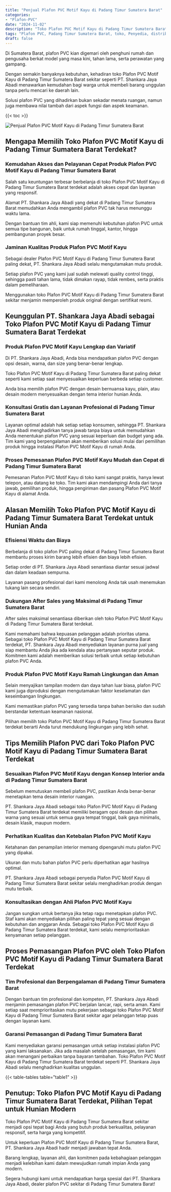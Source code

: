 ```yaml
---
title: "Penjual Plafon PVC Motif Kayu di Padang Timur Sumatera Barat"
categories: 
- "Plafon-PVC"
date: "2024-11-02"
description: "Toko Plafon PVC Motif Kayu di Padang Timur Sumatera Barat untuk hunian, perkantoran, serta ritel. Material terbaik, pilihan motif, pilihan warna menarik, beserta jasa pemasangan oleh tim berpengalaman serta garansi resmi!|Layanan distribusi Plafon PVC Motif Kayu di Padang Timur Sumatera Barat bagi keperluan tempat tinggal, kantor, atau toko, dengan produk berkualitas dan instalasi oleh tenaga ahli berpengalaman serta garansi resmi.|Pilihan Plafon PVC Motif Kayu di Padang Timur Sumatera Barat yang terbukti untuk tempat tinggal, perkantoran, serta ritel, dengan material terbaik dan instalasi oleh tim ahli dan kepastian resmi.|Penjualan Plafon PVC Motif Kayu di Padang Timur Sumatera Barat untuk hunian, kantor, serta gerai, beserta produk berkualitas dan pemasangan ditangani oleh tenaga ahli profesional, lengkap dengan garansi resmi.}"
tags: "Plafon PVC, Padang Timur Sumatera Barat, toko, Penyedia, distributor"
draft: false
---
```


Di Sumatera Barat, plafon PVC kian digemari oleh penghuni rumah dan pengusaha berkat model yang masa kini, tahan lama, serta perawatan yang gampang.

Dengan semakin banyaknya kebutuhan, kehadiran toko Plafon PVC Motif Kayu di Padang Timur Sumatera Barat sekitar seperti PT. Shankara Jaya Abadi menawarkan kemudahan bagi warga untuk membeli barang unggulan tanpa perlu mencari ke daerah lain.

Solusi plafon PVC yang dihadirkan bukan sekadar menata ruangan, namun juga membawa nilai tambah dari aspek fungsi dan aspek keamanan.

{{< toc >}}

![Penjual Plafon PVC Motif Kayu di Padang Timur Sumatera Barat](/images/Plafon-PVC/Penjual-Plafon-PVC-Motif-Kayu-di-Padang-Timur-Sumatera-Barat.png)


## Mengapa Memilih Toko Plafon PVC Motif Kayu di Padang Timur Sumatera Barat Terdekat?

### Kemudahan Akses dan Pelayanan Cepat Produk Plafon PVC Motif Kayu di Padang Timur Sumatera Barat

Salah satu keuntungan terbesar berbelanja di toko Plafon PVC Motif Kayu di Padang Timur Sumatera Barat terdekat adalah akses cepat dan layanan yang responsif.

Alamat PT. Shankara Jaya Abadi yang dekat di Padang Timur Sumatera Barat memudahkan Anda mengambil plafon PVC tak harus menunggu waktu lama.

Dengan bantuan tim ahli, kami siap memenuhi kebutuhan plafon PVC untuk semua tipe bangunan, baik untuk rumah tinggal, kantor, hingga pembangunan proyek besar.

### Jaminan Kualitas Produk Plafon PVC Motif Kayu

Sebagai dealer Plafon PVC Motif Kayu di Padang Timur Sumatera Barat paling dekat, PT. Shankara Jaya Abadi selalu mengutamakan mutu produk.

Setiap plafon PVC yang kami jual sudah melewati quality control tinggi, sehingga pasti tahan lama, tidak dimakan rayap, tidak rembes, serta praktis dalam pemeliharaan.

Menggunakan toko Plafon PVC Motif Kayu di Padang Timur Sumatera Barat sekitar menjamin memperoleh produk original dengan sertifikat resmi.

## Keunggulan PT. Shankara Jaya Abadi sebagai Toko Plafon PVC Motif Kayu di Padang Timur Sumatera Barat Terdekat

### Produk Plafon PVC Motif Kayu Lengkap dan Variatif

Di PT. Shankara Jaya Abadi, Anda bisa mendapatkan plafon PVC dengan opsi desain, warna, dan size yang benar-benar lengkap.

Toko Plafon PVC Motif Kayu di Padang Timur Sumatera Barat paling dekat seperti kami setiap saat menyesuaikan keperluan berbeda setiap customer.

Anda bisa memilih plafon PVC dengan desain bernuansa kayu, plain, atau desain modern menyesuaikan dengan tema interior hunian Anda.

### Konsultasi Gratis dan Layanan Profesional di Padang Timur Sumatera Barat

Layanan optimal adalah hak setiap setiap konsumen, sehingga PT. Shankara Jaya Abadi menghadirkan tanya jawab tanpa biaya untuk memudahkan Anda menentukan plafon PVC yang sesuai keperluan dan budget yang ada. Tim kami yang berpengalaman akan memberikan solusi mulai dari pemilihan produk hingga instalasi Plafon PVC Motif Kayu di rumah Anda.

### Proses Pemesanan Plafon PVC Motif Kayu Mudah dan Cepat di Padang Timur Sumatera Barat

Pemesanan Plafon PVC Motif Kayu di toko kami sangat praktis, hanya lewat telepon, atau datang ke toko. Tim kami akan mendampingi Anda dari tanya jawab, pemilihan produk, hingga pengiriman dan pasang Plafon PVC Motif Kayu di alamat Anda.

## Alasan Memilih Toko Plafon PVC Motif Kayu di Padang Timur Sumatera Barat Terdekat untuk Hunian Anda

### Efisiensi Waktu dan Biaya

Berbelanja di toko plafon PVC paling dekat di Padang Timur Sumatera Barat membantu proses kirim barang lebih efisien dan biaya lebih efisien.

Setiap order di PT. Shankara Jaya Abadi senantiasa diantar sesuai jadwal dan dalam keadaan sempurna.

Layanan pasang profesional dari kami menolong Anda tak usah menemukan tukang lain secara sendiri.

### Dukungan After Sales yang Maksimal di Padang Timur Sumatera Barat

After sales maksimal senantiasa diberikan oleh toko Plafon PVC Motif Kayu di Padang Timur Sumatera Barat terdekat.

Kami memahami bahwa kepuasan pelanggan adalah prioritas utama. Sebagai toko Plafon PVC Motif Kayu di Padang Timur Sumatera Barat terdekat, PT. Shankara Jaya Abadi menyediakan layanan purna jual yang siap membantu Anda jika ada kendala atau pertanyaan seputar produk. Komitmen kami adalah memberikan solusi terbaik untuk setiap kebutuhan plafon PVC Anda.

### Produk Plafon PVC Motif Kayu Ramah Lingkungan dan Aman

Selain menyajikan tampilan modern dan daya tahan luar biasa, plafon PVC kami juga diproduksi dengan mengutamakan faktor keselamatan dan keseimbangan lingkungan.

Kami memastikan plafon PVC yang tersedia tanpa bahan berisiko dan sudah berstandar ketentuan keamanan nasional.

Pilihan memilih toko Plafon PVC Motif Kayu di Padang Timur Sumatera Barat terdekat berarti Anda turut mendukung lingkungan yang lebih sehat.

## Tips Memilih Plafon PVC dari Toko Plafon PVC Motif Kayu di Padang Timur Sumatera Barat Terdekat

### Sesuaikan Plafon PVC Motif Kayu dengan Konsep Interior anda di Padang Timur Sumatera Barat

Sebelum memutuskan membeli plafon PVC, pastikan Anda benar-benar menetapkan tema desain interior ruangan.

PT. Shankara Jaya Abadi sebagai toko Plafon PVC Motif Kayu di Padang Timur Sumatera Barat terdekat memiliki beragam opsi desain dan pilihan warna yang sesuai untuk semua gaya tempat tinggal, baik gaya minimalis, desain klasik, maupun modern.

### Perhatikan Kualitas dan Ketebalan Plafon PVC Motif Kayu

Ketahanan dan penampilan interior memang dipengaruhi mutu plafon PVC yang dipakai.

Ukuran dan mutu bahan plafon PVC perlu diperhatikan agar hasilnya optimal.

PT. Shankara Jaya Abadi sebagai penyedia Plafon PVC Motif Kayu di Padang Timur Sumatera Barat sekitar selalu menghadirkan produk dengan mutu terbaik.

### Konsultasikan dengan Ahli Plafon PVC Motif Kayu

Jangan sungkan untuk bertanya jika tetap ragu menetapkan plafon PVC. Staf kami akan menyediakan pilihan paling tepat yang sesuai dengan kebutuhan dan anggaran Anda. Sebagai toko Plafon PVC Motif Kayu di Padang Timur Sumatera Barat terdekat, kami selalu memprioritaskan kenyamanan setiap pelanggan.

## Proses Pemasangan Plafon PVC oleh Toko Plafon PVC Motif Kayu di Padang Timur Sumatera Barat Terdekat

### Tim Profesional dan Berpengalaman di Padang Timur Sumatera Barat

Dengan bantuan tim profesional dan kompeten, PT. Shankara Jaya Abadi menjamin pemasangan plafon PVC berjalan lancar, rapi, serta aman. Kami setiap saat memprioritaskan mutu pekerjaan sebagai toko Plafon PVC Motif Kayu di Padang Timur Sumatera Barat sekitar agar pelanggan tetap puas dengan layanan kami.

### Garansi Pemasangan di Padang Timur Sumatera Barat

Kami menyediakan garansi pemasangan untuk setiap instalasi plafon PVC yang kami laksanakan. Jika ada masalah setelah pemasangan, tim kami akan menangani perbaikan tanpa bayaran tambahan. Toko Plafon PVC Motif Kayu di Padang Timur Sumatera Barat terdekat seperti PT. Shankara Jaya Abadi selalu menghadirkan kualitas unggulan.

{{< table-tables table="table1" >}}

## Penutup: Toko Plafon PVC Motif Kayu di Padang Timur Sumatera Barat Terdekat, Pilihan Tepat untuk Hunian Modern

Toko Plafon PVC Motif Kayu di Padang Timur Sumatera Barat sekitar menjadi opsi tepat bagi Anda yang butuh produk berkualitas, pelayanan responsif, serta harga yang kompetitif.

Untuk keperluan Plafon PVC Motif Kayu di Padang Timur Sumatera Barat, PT. Shankara Jaya Abadi hadir menjadi jawaban tepat Anda.

Barang lengkap, layanan ahli, dan komitmen pada kebahagiaan pelanggan menjadi kelebihan kami dalam mewujudkan rumah impian Anda yang modern.

Segera hubungi kami untuk mendapatkan harga spesial dari PT. Shankara Jaya Abadi, dealer plafon PVC sekitar di Padang Timur Sumatera Barat!